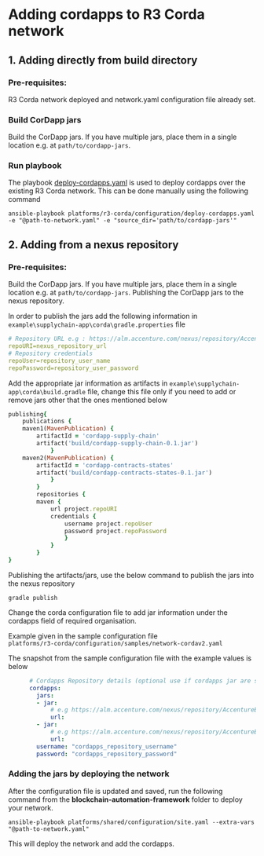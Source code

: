 <a name = "adding-cordapps"></a>
# Adding cordapps to R3 Corda network

## 1. Adding directly from build directory

### Pre-requisites: 
R3 Corda network deployed and network.yaml configuration file already set.

### Build CorDapp jars
Build the CorDapp jars. If you have multiple jars, place them in a single location e.g. at `path/to/cordapp-jars`.

### Run playbook

The playbook [deploy-cordapps.yaml](https://github.com/hyperledger-labs/blockchain-automation-framework/tree/master/platforms/r3-corda/configuration/deploy-cordapps.yaml) is used to deploy cordapps over the existing R3 Corda network.
This can be done manually using the following command

```
ansible-playbook platforms/r3-corda/configuration/deploy-cordapps.yaml -e "@path-to-network.yaml" -e "source_dir='path/to/cordapp-jars'"
```
## 2. Adding from a nexus repository

### Pre-requisites:
Build the CorDapp jars. If you have multiple jars, place them in a single location e.g. at `path/to/cordapp-jars`.
Publishing the CorDapp jars to the nexus repository.

In order to publish the jars add the following information in `example\supplychain-app\corda\gradle.properties` file

```yaml
# Repository URL e.g : https://alm.accenture.com/nexus/repository/AccentureBlockchainFulcrum_Release/
repoURI=nexus_repository_url
# Repository credentials
repoUser=repository_user_name
repoPassword=repository_user_password
```
Add the appropriate jar information as artifacts in `example\supplychain-app\corda\build.gradle` file, change this file only if you need to add or remove jars other that the ones mentioned below

```ruby
publishing{
    publications {
    maven1(MavenPublication) {
        artifactId = 'cordapp-supply-chain'
        artifact('build/cordapp-supply-chain-0.1.jar')
            }
    maven2(MavenPublication) {
        artifactId = 'cordapp-contracts-states'
        artifact('build/cordapp-contracts-states-0.1.jar')
            }
        }
        repositories {
        maven {
            url project.repoURI
            credentials {
                username project.repoUser
                password project.repoPassword
                }
            }
        }
}
```
Publishing the artifacts/jars, use the below command to publish the jars into the nexus repository 

```
gradle publish
```
Change the corda configuration file to add jar information under the cordapps field of required organisation.  

Example given in the sample configuration file  
`platforms/r3-corda/configuration/samples/network-cordav2.yaml`  
 
The snapshot from the sample configuration file with the example values is below
```yaml
      # Cordapps Repository details (optional use if cordapps jar are store in a repository)
      cordapps:
        jars: 
        - jar:
            # e.g https://alm.accenture.com/nexus/repository/AccentureBlockchainFulcrum_Release/com/supplychain/bcc/cordapp-supply-chain/0.1/cordapp-supply-chain-0.1.jar
            url: 
        - jar:
            # e.g https://alm.accenture.com/nexus/repository/AccentureBlockchainFulcrum_Release/com/supplychain/bcc/cordapp-contracts-states/0.1/cordapp-contracts-states-0.1.jar
            url: 
        username: "cordapps_repository_username"
        password: "cordapps_repository_password"
```
### Adding the jars by deploying the network

After the configuration file is updated and saved, run the following command from the **blockchain-automation-framework** folder to deploy your network.

```
ansible-playbook platforms/shared/configuration/site.yaml --extra-vars "@path-to-network.yaml"
```
This will deploy the network and add the cordapps.
